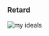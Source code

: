 ### Retard
![my ideals](https://i.pinimg.com/736x/e5/88/4d/e5884dfcbc3be77c5337fbd9bc7305f8.jpg)

<!--
**Bobesak/Bobesak** is a ✨ _special_ ✨ repository because its `README.md` (this file) appears on your GitHub profile.

Here are some ideas to get you started:

- 🔭 I’m currently working on ...
- 🌱 I’m currently learning ...
- 👯 I’m looking to collaborate on ...
- 🤔 I’m looking for help with ...
- 💬 Ask me about ...
- 📫 How to reach me: ...
- 😄 Pronouns: ...
- ⚡ Fun fact: ...
-->
